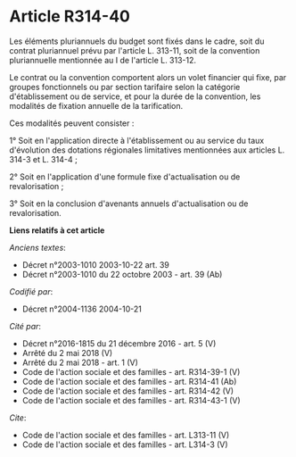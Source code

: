 # Article R314-40

Les éléments pluriannuels du budget sont fixés dans le cadre, soit du contrat pluriannuel prévu par l'article L. 313-11, soit
de la convention pluriannuelle mentionnée au I de l'article L. 313-12. 

Le contrat ou la convention comportent alors un volet financier qui fixe, par groupes fonctionnels ou par section tarifaire
selon la catégorie d'établissement ou de service, et pour la durée de la convention, les modalités de fixation annuelle de la
tarification. 

Ces modalités peuvent consister : 

1° Soit en l'application directe à l'établissement ou au service du taux d'évolution des dotations régionales limitatives
mentionnées aux articles L. 314-3 et L. 314-4 ; 

2° Soit en l'application d'une formule fixe d'actualisation ou de revalorisation ; 

3° Soit en la conclusion d'avenants annuels d'actualisation ou de revalorisation.

**Liens relatifs à cet article**

_Anciens textes_:

  - Décret n°2003-1010 2003-10-22 art. 39
  - Décret n°2003-1010 du 22 octobre 2003 - art. 39 (Ab)

_Codifié par_:

  - Décret n°2004-1136 2004-10-21

_Cité par_:

  - Décret n°2016-1815 du 21 décembre 2016 - art. 5 (V)
  - Arrêté du 2 mai 2018 (V)
  - Arrêté du 2 mai 2018 - art. 1 (V)
  - Code de l'action sociale et des familles - art. R314-39-1 (V)
  - Code de l'action sociale et des familles - art. R314-41 (Ab)
  - Code de l'action sociale et des familles - art. R314-42 (V)
  - Code de l'action sociale et des familles - art. R314-43-1 (V)

_Cite_:

  - Code de l'action sociale et des familles - art. L313-11 (V)
  - Code de l'action sociale et des familles - art. L314-3 (V)
